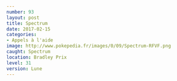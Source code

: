 ```yaml
---
number: 93
layout: post
title: Spectrum
date: 2017-02-15
categories:
- Appels à l'aide
image: http://www.pokepedia.fr/images/0/09/Spectrum-RFVF.png
caught: Spectrum
location: Bradley Prix
level: 31
version: Lune
---
```

